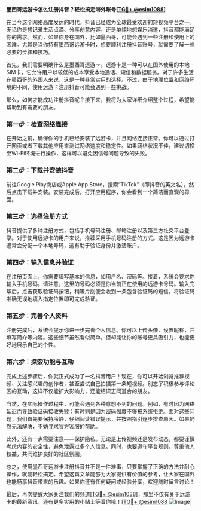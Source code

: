 **墨西哥远游卡怎么注册抖音？轻松搞定海外账号[[TG💪+ @esim1088](https://t.me/s/esim1088)]**

在当今这个网络高度发达的时代，抖音已经成为全球最受欢迎的短视频平台之一。无论你是想记录生活点滴、分享创意内容，还是单纯地想娱乐消遣，抖音都能满足你的需求。然而，如果你身在国外，比如墨西哥，可能会遇到一些注册和使用上的困难。尤其是当你持有墨西哥远游卡时，想要顺利注册抖音账号，就需要了解一些必要的步骤和技巧。

首先，我们需要明确什么是墨西哥远游卡。远游卡是一种可以在国外使用的本地SIM卡，它允许用户以较低的成本享受本地通话、短信和数据服务。对于许多生活在墨西哥的外国人来说，这是一种非常实用的选择。不过，由于地理位置和网络环境的不同，使用远游卡注册抖音可能会遇到一些挑战。

那么，如何才能成功注册抖音呢？接下来，我将为大家详细介绍整个过程，希望能帮助到有需要的朋友。

### **第一步：检查网络连接**
在开始之前，确保你的手机已经安装了远游卡，并且网络连接正常。你可以通过打开网页或者下载其他应用来测试网络速度和稳定性。如果网络状况不佳，建议切换至Wi-Fi环境进行操作，这样可以避免因信号问题导致的失败。

### **第二步：下载并安装抖音**
前往Google Play商店或Apple App Store，搜索“TikTok”（即抖音的英文名），然后点击下载并安装。安装完成后，打开应用程序，你会看到一个简洁而直观的界面。

### **第三步：选择注册方式**
抖音提供了多种注册方式，包括手机号码注册、邮箱注册以及第三方社交平台登录。对于使用远游卡的用户来说，推荐采用手机号码注册的方式。这是因为远游卡通常会分配一个本地号码，这有助于验证身份并激活账户。

### **第四步：输入信息并验证**
在注册页面上，你需要填写基本的信息，如用户名、密码等。接着，系统会要求你输入手机号码。请注意，这里的号码必须是你当前正在使用的远游卡号码。输入完毕后，点击获取验证码按钮，稍等片刻便会收到一条包含验证码的短信。将验证码准确无误地填入指定位置即可完成验证。

### **第五步：完善个人资料**
注册完成后，系统会提示你进一步完善个人信息。你可以上传头像、设置昵称，并填写简介等内容。这些细节虽然看似简单，但却能让你的账号更具吸引力，也能更好地展示自己的个性。

### **第六步：探索功能与互动**
完成上述步骤后，你就正式成为了一名抖音用户！现在，你可以开始浏览推荐视频、关注感兴趣的创作者，甚至尝试自己拍摄第一条短视频。别忘了积极参与评论区的互动，这样不仅能扩大影响力，还能结识志同道合的朋友。

当然，在实际操作过程中，可能会遇到各种意想不到的问题。例如，有时因为网络延迟而导致验证码接收失败；有时则是因为密码强度不够被系统拒绝。面对这些问题，我们首先要保持冷静，仔细阅读错误提示，并按照指引逐步排查原因。如果仍然无法解决，不妨寻求官方客服的帮助。

此外，还有一点需要注意——保护隐私。无论是上传视频还是发布动态，都要谨慎考虑内容的安全性，避免泄露过多个人信息。同时，也要遵守平台规则，尊重他人权益，共同维护良好的社区氛围。

总之，使用墨西哥远游卡注册抖音并不是一件难事，只要掌握了正确的方法并耐心操作，就能轻松搞定。希望这篇文章能够为大家提供有价值的参考，让大家在国外也能畅享抖音带来的乐趣。如果你还有任何疑问或经验分享，欢迎随时留言讨论！

最后，再次提醒大家关注我们的频道[[TG💪+ @esim1088](https://t.me/s/esim1088)]，那里不仅有关于远游卡的最新资讯，还有更多实用的小贴士等着你哦！[[TG💪+ @esim1088](https://t.me/s/esim1088) ![Image](https://i.postimg.cc/4NQfJmqS/Snipaste-2025-05-13-00-14-12.png)]